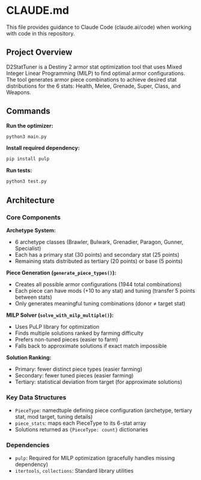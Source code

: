 # CLAUDE.md

This file provides guidance to Claude Code (claude.ai/code) when working with code in this repository.

## Project Overview

D2StatTuner is a Destiny 2 armor stat optimization tool that uses Mixed Integer Linear Programming (MILP) to find optimal armor configurations. The tool generates armor piece combinations to achieve desired stat distributions for the 6 stats: Health, Melee, Grenade, Super, Class, and Weapons.

## Commands

**Run the optimizer:**
```bash
python3 main.py
```

**Install required dependency:**
```bash
pip install pulp
```

**Run tests:**
```bash
python3 test.py
```

## Architecture

### Core Components

**Archetype System:**
- 6 archetype classes (Brawler, Bulwark, Grenadier, Paragon, Gunner, Specialist)
- Each has a primary stat (30 points) and secondary stat (25 points)
- Remaining stats distributed as tertiary (20 points) or base (5 points)

**Piece Generation (`generate_piece_types()`):**
- Creates all possible armor configurations (1944 total combinations)
- Each piece can have mods (+10 to any stat) and tuning (transfer 5 points between stats)
- Only generates meaningful tuning combinations (donor ≠ target stat)

**MILP Solver (`solve_with_milp_multiple()`):**
- Uses PuLP library for optimization
- Finds multiple solutions ranked by farming difficulty
- Prefers non-tuned pieces (easier to farm)
- Falls back to approximate solutions if exact match impossible

**Solution Ranking:**
- Primary: fewer distinct piece types (easier farming)
- Secondary: fewer tuned pieces (easier farming)
- Tertiary: statistical deviation from target (for approximate solutions)

### Key Data Structures

- `PieceType`: namedtuple defining piece configuration (archetype, tertiary stat, mod target, tuning details)
- `piece_stats`: maps each PieceType to its 6-stat array
- Solutions returned as `{PieceType: count}` dictionaries

### Dependencies

- `pulp`: Required for MILP optimization (gracefully handles missing dependency)
- `itertools`, `collections`: Standard library utilities

